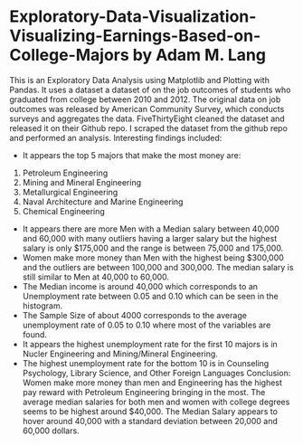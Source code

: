 # Exploratory-Data-Visualization-Visualizing-Earnings-Based-on-College-Majors by Adam M. Lang
This is an Exploratory Data Analysis using Matplotlib and Plotting with Pandas. It uses a dataset a dataset of on the job outcomes of students who graduated from college between 2010 and 2012. The original data on job outcomes was released by American Community Survey, which conducts surveys and aggregates the data. FiveThirtyEight cleaned the dataset and released it on their Github repo. I scraped the dataset from the github repo and performed an analysis. 
Interesting findings included:
- It appears the top 5 majors that make the most money are:
1. Petroleum Engineering
2. Mining and Mineral Engineering
3. Metallurgical Engineering
4. Naval Architecture and Marine Engineering
5. Chemical Engineering
- It appears there are more Men with a Median salary between 40,000 and 60,000 with many outliers having a larger salary but the highest salary is only $175,000 and the range is between 75,000 and 175,000.
- Women make more money than Men with the highest being $300,000 and the outliers are between 100,000 and 300,000. The median salary is still similar to Men at 40,000 to 60,000.
- The Median income is around 40,000 which corresponds to an Unemployment rate between 0.05 and 0.10 which can be seen in the histogram.
- The Sample Size of about 4000 corresponds to the average unemployment rate of 0.05 to 0.10 where most of the variables are found.
- It appears the highest unemployment rate for the first 10 majors is in Nucler Engineering and Mining/Mineral Engineering.
- The highest unemployment rate for the bottom 10 is in Counseling Psychology, Library Science, and Other Foreign Languages
Conclusion:
Women make more money than men and Engineering has the highest pay reward with Petroleum Engineering bringing in the most. The average median salaries for both men and women with college degrees seems to be highest around $40,000. The Median Salary appears to hover around 40,000 with a standard deviation between 20,000 and 60,000 dollars.
